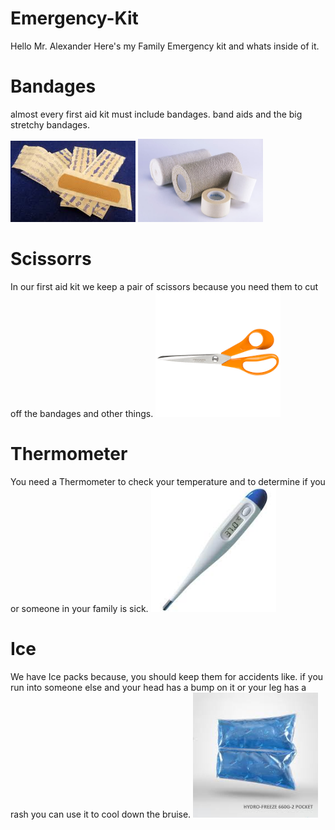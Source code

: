 # Emergency-Kit
Hello Mr. Alexander
Here's my Family Emergency kit and whats inside of it.

 # Bandages
 almost every first aid kit must include bandages. band aids and the big stretchy bandages.
 
<img src="images/ba.jpeg" alt="motaharu" width="200">
<img src="images/ban.jpg" alt="motaharu" width="200">

# Scissorrs 
In our first aid kit we keep a pair of scissors because you need them to cut off the bandages and other things.
<img src="images/sss.png" alt="motaharu" width="200">
# Thermometer
You need a Thermometer to check your temperature and to determine if you or someone in your family is sick.
<img src="images/ther.jpeg" alt="motaharu" width="200">
# Ice 
We have Ice packs because, you should keep them for accidents like. if you run into someone else and your head has a bump on it or your leg has a rash you can use it to cool down the bruise.
<img src="images/ice.jpeg" alt="motaharu" width="200">
